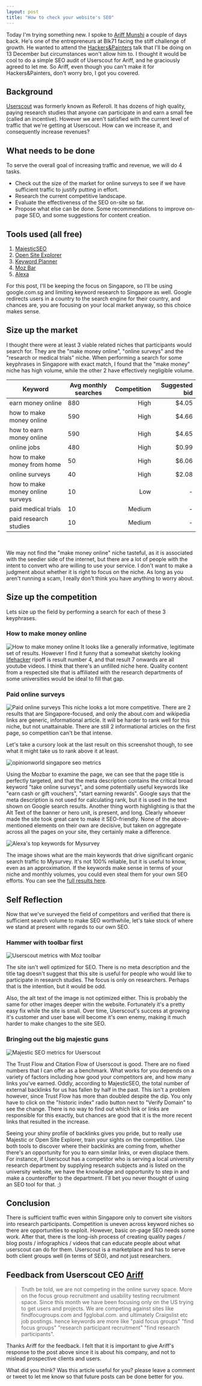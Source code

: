 ```yaml
---
layout: post
title: "How to check your website's SEO"
---
```


Today I'm trying something new. I spoke to [Ariff Munshi](https://twitter.com/AriffMunshi) a couple of days back. He's one of the entrepreneurs at Blk71 facing the stiff challenge of growth. He wanted to attend the [Hackers&Painters](http://hackersandpainters.sg/events/) talk that I'll be doing on 13 December but circumstances won't allow him to. I thought it would be cool to do a simple SEO audit of Userscout for Ariff, and he graciously agreed to let me. So Ariff, even though you can't make it for Hackers&Painters, don't worry bro, I got you covered.

## Background
[Userscout](http://www.userscout.com) was formerly known as Referoll. It has dozens of high quality, paying research studies that anyone can participate in and earn a small fee (called an incentive). However we aren't satisfied with the current level of traffic that we're getting at Userscout. How can we increase it, and consequently increase revenues?

## What needs to be done
To serve the overall goal of increasing traffic and revenue, we will do 4 tasks.

* Check out the size of the market for online surveys to see if we have sufficient traffic to justify putting in effort.
* Research the current competitive landscape.
* Evaluate the effectiveness of the SEO on-site so far.
* Propose what else can be done. Some recommendations to improve on-page SEO, and some suggestions for content creation.

## Tools used (all free)
1. [MajesticSEO](http://www.majesticseo.com)
2. [Open Site Explorer](http://www.opensiteexplorer.org)
3. [Keyword Planner](https://adwords.google.com/ko/KeywordPlanner/Home)
4. [Moz Bar](http://moz.com/tools/seo-toolbar)
5. [Alexa](http://www.alexa.com)

For this post, I'll be keeping the focus on Singapore, so I'll be using google.com.sg and limiting keyword research to Singapore as well. Google redirects users in a country to the search engine for their country, and chances are, you are focusing on your local market anyway, so this choice makes sense.

## Size up the market
I thought there were at least 3 viable related niches that participants would search for. They are the "make money online", "online surveys" and the "research or medical trials" niche. When performing a search for some keyphrases in Singapore with exact match, I found that the "make money" niche has high volume, while the other 2 have effectively negligible volume.


| **Keyword** | **Avg monthly searches** | **Competition** | **Suggested bid** |
|---------|----------------------|-------------------:|-------------------:|
| earn money online | 880 | High | $4.05
| how to make money online | 590 | High | $4.66
| how to earn money online | 590 | High | $4.65
| online jobs | 480 | High | $0.99
| how to make money from home | 50 | High | $6.06
| online surveys | 40 | High | $2.08
| how to make money online surveys | 10 | Low | -
| paid medical trials | 10 | Medium | -
| paid research studies | 10 | Medium | -
    
<br />    

We may not find the "make money online" niche tasteful, as it is associated with the seedier side of the internet, but there are a lot of people with the intent to convert who are willing to use your service. I don't want to make a judgment about whether it is right to focus on the niche. As long as you aren't running a scam, I really don't think you have anything to worry about.

## Size up the competition
Lets size up the field by performing a search for each of these 3 keyphrases. 

### How to make money online

![How to make money online](/images/how-to-make-money-online.png "How to make money online")
It looks like a generally informative, legitimate set of results. However I find it funny that a somewhat sketchy looking [lifehacker](http://www.lifehacker.com) ripoff is result number 4, and that result 7 onwards are all youtube videos. I think that there's an unfilled niche here. Quality content from a respected site that is affiliated with the research departments of some universities would be ideal to fill that gap.

### Paid online surveys

![Paid online surveys](/images/paid-online-surveys.png "Paid online surveys")
This niche looks a lot more competitive. There are 2 results that are Singapore-focused, and only the about.com and wikipedia links are generic, informational article. It will be harder to rank well for this niche, but not unattainable. There are still 2 informational articles on the first page, so competition can't be that intense.

Let's take a cursory look at the last result on this screenshot though, to see what it might take us to rank above it at least.

![opinionworld singapore seo metrics](/images/opinionworld-singapore.png "Opinionworld Singapore SEO metrics")

Using the Mozbar to examine the page, we can see that the page title is perfectly targeted, and that the meta description contains the critical broad keyword "take online surveys", and some potentially useful keywords like "earn cash or gift vouchers", "start earning rewards". Google says that the meta description is not used for calculating rank, but it is used in the text shown on Google search results. Another thing worth highlighting is that the Alt Text of the banner or hero unit, is present, and long. Clearly whoever made the site took great care to make it SEO-friendly. None of the above-mentioned elements on their own are decisive, but taken on aggregate across all the pages on your site, they certainly make a difference.

![Alexa's top keywords for Mysurvey](/images/alexa-mysurvey-top-keywords-from-search-engines.png "Alexa's top keywords for Mysurvey")

The image shows what are the main keywords that drive significant organic search traffic to Mysurvey. It's not 100% reliable, but it is useful to know, even as an approximation. If the keywords make sense in terms of your niche and monthly volumes, you could even steal them for your own SEO efforts. You can see the [full results here](http://www.alexa.com/siteinfo/mysurvey.com.sg).

## Self Reflection

Now that we've surveyed the field of competitors and verified that there is sufficient search volume to make SEO worthwhile, let's take stock of where we stand at present with regards to our own SEO.

### Hammer with toolbar first

![Userscout metrics with Moz toolbar](/images/Userscout-Moz-toolbar.png "Results of Moz toolbar evaluation")

The site isn't well optimized for SEO. There is no meta description and the title tag doesn't suggest that this site is useful for people who would like to participate in research studies. The focus is only on researchers. Perhaps that is the intention, but it would be odd.

Also, the alt text of the image is not optimized either. This is probably the same for other images deeper witin the website. Fortunately it's a pretty easy fix while the site is small. Over time, Userscout's success at growing it's customer and user base will become it's own enemy, making it much harder to make changes to the site SEO.

### Bringing out the big majestic guns

![Majestic SEO metrics for Userscout](/images/Userscout-Majestic.png)

The Trust Flow and Citation Flow of Userscout is good. There are no fixed numbers that I can offer as a benchmark. What works for you depends on a variety of factors including how good your competitors are, and how many links you've earned. Oddly, according to MajesticSEO, the total number of external backlinks for us has fallen by half in the past. This isn't a problem however, since Trust Flow has more than doubled despite the dip. You only have to click on the "historic index" radio button next to "Verify Domain" to see the change. There is no way to find out which link or links are responsible for this exactly, but chances are good that it is the more recent links that resulted in the increase.

Seeing your shiny profile of backlinks gives you pride, but to really use Majestic or Open Site Explorer, train your sights on the competition. Use both tools to discover where their backlinks are coming from, whether there's an opportunity for you to earn similar links, or even displace them. For instance, if Userscout has a competitor who is serving a local university research department by supplying research subjects and is listed on the university website, we have the knowledge and opportunity to step in and make a counteroffer to the department. I'll bet you never thought of using an SEO tool for that. ;)

## Conclusion

There is sufficient traffic even within Singapore only to convert site visitors into research participants. Competition is uneven across keyword niches so there are opportunities to exploit. However, basic on-page SEO needs some work. After that, there is the long-ish process of creating quality pages / blog posts / infographics / videos that can educate people about what userscout can do for them. Userscout is a marketplace and has to serve both client groups well (in terms of SEO), and not just researchers.

## Feedback from Userscout CEO [Ariff](https://twitter.com/AriffMunshi)

>Truth be told, we are not competing in the online survey space. More on the focus group recruitment and usability testing recruitment space. Since this month we have been focusing only on the US trying to get users and projects. We are competing against sites like findfocugroups.com and fgglobal.com. and ultimately Craigslist etc job postings. hence keywords are more like "paid focus groups" "find focus groups" "research participant recruitment" "find research participants".

Thanks Ariff for the feedback. I felt that it is important to give Ariff's response to the post above since it is about his company, and not to mislead prospective clients and users.

What did you think? Was this article useful for you? please leave a comment or tweet to let me know so that future posts can be done better for you.